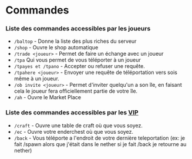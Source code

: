 # Commandes

### Liste des commandes accessibles par les joueurs

- `/baltop` - Donne la liste des plus riches du serveur
- `/shop` - Ouvre le shop automatique
- `/trade <joueur>` - Permet de faire un échange avec un joueur
- `/tpa` Qui vous permet de vous téléporter à un joueur
- `/tpayes et /tpano` - Accepter ou refuser une requête.
- `/tpahere <joueur>` - Envoyer une requête de téléportation vers sois même à un joueur.
- `/ob invite <joueur>` - Permet d'inviter quelqu'un a son île, en faisant cela le joueur fera officiellement partie de votre île.
- `/ah`  - Ouvre le Market Place

### Liste des commandes accessibles par les [VIP](https://uworldmc.fr/ranks)

- `/craft` - Ouvre une table de craft où que vous soyez.
- `/ec` - Ouvre votre enderchest où que vous soyez.
- `/back` - Vous téléporte a l'endroit de votre dernière teleportation (ex: je fait /spawn alors que j'était dans le nether si je fait /back je retourne au nether)